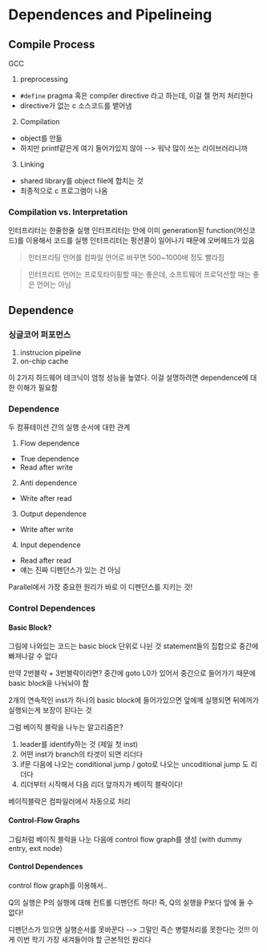 # Dependences and Pipelineing

## Compile Process

GCC

1. preprocessing
  - `#define` pragma 혹은 compiler directive 라고 하는데, 이걸 젤 먼저 처리한다
  - directive가 없는 c 소스코드를 뱉어냄
2. Compilation
  - object를 만듦
  - 하지만 printf같은게 여기 들어가있지 않아 --> 워낙 많이 쓰는 라이브러리니까
3. Linking
  - shared library를 object file에 합치는 것
  - 최종적으로 c 프로그램이 나옴

### Compilation vs. Interpretation

인터프리터는 한줄한줄 실행
인터프리터는 안에 이미 generation된 function(머신코드)를 이용해서 코드를 실행
인터프리터는 펑션콜이 일어나기 때문에 오버헤드가 있음

> 인터프리팅 언어를 컴파일 언어로 바꾸면 500~1000배 정도 빨라짐

> 인터프리트 언어는 프로토타이핑할 때는 좋은데, 소프트웨어 프로덕션할 때는 좋은 언어는 아님

## Dependence

### 싱글코어 퍼포먼스

1. instrucion pipeline
2. on-chip cache

이 2가지 하드웨어 테크닉이 엄청 성능을 높였다.
이걸 설명하려면 dependence에 대한 이해가 필요함

### Dependence

두 컴퓨테이션 간의 실행 순서에 대한 관계

1. Flow dependence
  - True dependence
  - Read after write

2. Anti dependence
  - Write after read

3. Output dependence
  - Write after write

4. Input dependence
  - Read after read
  - 얘는 진짜 디펜던스가 있는 건 아님

Parallel에서 가장 중요한 원리가 바로 이 디펜던스를 지키는 것!

### Control Dependences

#### Basic Block?

그림에 나와있는 코드는 basic block 단위로 나뉜 것
statement들의 집합으로 중간에 빠져나갈 수 없다

만약 2번블락 + 3번블락이라면?
중간에 goto L0가 있어서 중간으로 들어가기 때문에 basic block을 나눠놔야 함

2개의 연속적인 inst가 하나의 basic block에 들어가있으면 앞에께 실행되면 뒤에꺼가 실행되는게 보장이 된다는 것

그럼 베이직 블락을 나누는 알고리즘은?
1. leader를 identify하는 것 (제일 첫 inst)
2. 어떤 inst가 branch의 타겟이 되면 리더다
3. if문 다음에 나오는 conditional jump / goto로 나오는 uncoditional jump 도 리더다
4. 리더부터 시작해서 다음 리더 앞까지가 베이직 블락이다!

베이직블락은 컴파일러에서 자동으로 처리

#### Control-Flow Graphs

그림처럼 베이직 블락을 나눈 다음에 control flow graph를 생성 (with dummy entry, exit node)

#### Control Dependences

control flow graph를 이용해서..

Q의 실행은 P의 실행에 대해 컨트롤 디펜던트 하다!
즉, Q의 실행을 P보다 앞에 둘 수 없다!

디펜던스가 있으면 실행순서를 못바꾼다 --> 그말인 즉슨 병렬처리를 못한다는 것!!!
이게 이번 학기 가장 새겨들어야 할 근본적인 원리다
